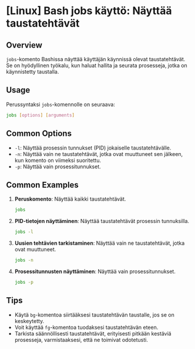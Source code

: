# [Linux] Bash jobs käyttö: Näyttää taustatehtävät

## Overview
`jobs`-komento Bashissa näyttää käyttäjän käynnissä olevat taustatehtävät. Se on hyödyllinen työkalu, kun haluat hallita ja seurata prosesseja, jotka on käynnistetty taustalla.

## Usage
Perussyntaksi `jobs`-komennolle on seuraava:

```bash
jobs [options] [arguments]
```

## Common Options
- `-l`: Näyttää prosessin tunnukset (PID) jokaiselle taustatehtävälle.
- `-n`: Näyttää vain ne taustatehtävät, jotka ovat muuttuneet sen jälkeen, kun komento on viimeksi suoritettu.
- `-p`: Näyttää vain prosessitunnukset.

## Common Examples
1. **Peruskomento**: Näyttää kaikki taustatehtävät.
    ```bash
    jobs
    ```

2. **PID-tietojen näyttäminen**: Näyttää taustatehtävät prosessin tunnuksilla.
    ```bash
    jobs -l
    ```

3. **Uusien tehtävien tarkistaminen**: Näyttää vain ne taustatehtävät, jotka ovat muuttuneet.
    ```bash
    jobs -n
    ```

4. **Prosessitunnusten näyttäminen**: Näyttää vain prosessitunnukset.
    ```bash
    jobs -p
    ```

## Tips
- Käytä `bg`-komentoa siirtääksesi taustatehtävän taustalle, jos se on keskeytetty.
- Voit käyttää `fg`-komentoa tuodaksesi taustatehtävän eteen.
- Tarkista säännöllisesti taustatehtävät, erityisesti pitkään kestäviä prosesseja, varmistaaksesi, että ne toimivat odotetusti.